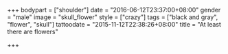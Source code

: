 +++
bodypart = ["shoulder"]
date = "2016-06-12T23:37:00+08:00"
gender = "male"
image = "skull_flower"
style = ["crazy"]
tags = ["black and gray", "flower", "skull"]
tattoodate = "2015-11-12T22:38:26+08:00"
title = "At least there are flowers"

+++

